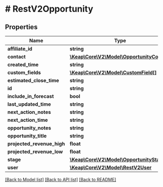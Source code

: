 # # RestV2Opportunity

## Properties

Name | Type | Description | Notes
------------ | ------------- | ------------- | -------------
**affiliate_id** | **string** |  | [optional]
**contact** | [**\Keap\Core\V2\Model\OpportunityContact**](OpportunityContact.md) |  |
**created_time** | **string** |  | [optional]
**custom_fields** | [**\Keap\Core\V2\Model\CustomField[]**](CustomField.md) |  | [optional]
**estimated_close_time** | **string** |  | [optional]
**id** | **string** |  | [optional]
**include_in_forecast** | **bool** |  | [optional]
**last_updated_time** | **string** |  | [optional]
**next_action_notes** | **string** |  | [optional]
**next_action_time** | **string** |  | [optional]
**opportunity_notes** | **string** |  | [optional]
**opportunity_title** | **string** |  |
**projected_revenue_high** | **float** |  | [optional]
**projected_revenue_low** | **float** |  | [optional]
**stage** | [**\Keap\Core\V2\Model\OpportunityStage**](OpportunityStage.md) |  |
**user** | [**\Keap\Core\V2\Model\RestV2User**](RestV2User.md) |  | [optional]

[[Back to Model list]](../../README.md#models) [[Back to API list]](../../README.md#endpoints) [[Back to README]](../../README.md)
